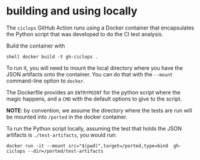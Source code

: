 # building and using locally

The `ciclops` GitHub Action runs using a Docker container that encapsulates the
Python script that was developed to do the CI test analysis.

Build the container with

``` shell docker build -t gh-ciclops . ```

To run it, you will need to mount the local directory where you have the JSON
artifacts onto the container. You can do that with the `--mount` command-line
option to `docker`.

The Dockerfile provides an `ENTRYPOINT` for the python script where the magic
happens, and a `CMD` with the default options to give to the script.

**NOTE**: by convention, we assume the directory where the tests are run will be
mounted into `/ported` in the docker container.

To run the Python script locally, assuming the test that holds the JSON
artifacts is `./test-artifacts`, you would run:

``` shell
docker run -it --mount src="$(pwd)",target=/ported,type=bind  gh-ciclops --dir=/ported/test-artifacts
```
